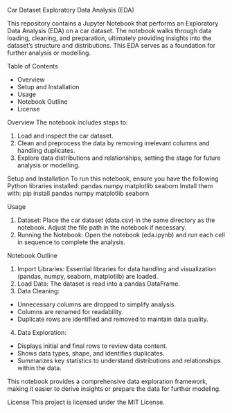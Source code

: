 Car Dataset Exploratory Data Analysis (EDA)

This repository contains a Jupyter Notebook that performs an Exploratory Data Analysis (EDA) on a car dataset. The notebook walks through data loading, cleaning, and preparation, ultimately providing insights into the dataset’s structure and distributions. This EDA serves as a foundation for further analysis or modelling.

Table of Contents

- Overview
- Setup and Installation
- Usage
- Notebook Outline
- License

Overview
The notebook includes steps to:
1. Load and inspect the car dataset.
2. Clean and preprocess the data by removing irrelevant columns and handling duplicates.
3. Explore data distributions and relationships, setting the stage for future analysis or modelling.

Setup and Installation
To run this notebook, ensure you have the following Python libraries installed:
pandas
numpy
matplotlib
seaborn
Install them with:
pip install pandas numpy matplotlib seaborn

Usage
1. Dataset: Place the car dataset (data.csv) in the same directory as the notebook. Adjust the file path in the notebook if necessary.
2. Running the Notebook: Open the notebook (eda.ipynb) and run each cell in sequence to complete the analysis.

Notebook Outline
1. Import Libraries: Essential libraries for data handling and visualization (pandas, numpy, seaborn, matplotlib) are loaded.
2. Load Data: The dataset is read into a pandas DataFrame.
3. Data Cleaning:
- Unnecessary columns are dropped to simplify analysis.
- Columns are renamed for readability.
- Duplicate rows are identified and removed to maintain data quality.
4. Data Exploration:
- Displays initial and final rows to review data content.
- Shows data types, shape, and identifies duplicates.
- Summarizes key statistics to understand distributions and relationships within the data.

This notebook provides a comprehensive data exploration framework, making it easier to derive insights or prepare the data for further modeling.

License
This project is licensed under the MIT License.
